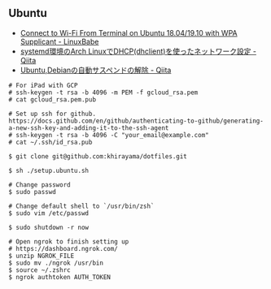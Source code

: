 ## Ubuntu

- [Connect to Wi-Fi From Terminal on Ubuntu 18.04/19.10 with WPA Supplicant - LinuxBabe](https://www.linuxbabe.com/ubuntu/connect-to-wi-fi-from-terminal-on-ubuntu-18-04-19-04-with-wpa-supplicant)
- [systemd環境のArch LinuxでDHCP(dhclient)を使ったネットワーク設定 - Qiita](https://qiita.com/aki3061/items/ca7647a4c3e4aee75d38)
- [Ubuntu,Debianの自動サスペンドの解除 - Qiita](https://qiita.com/ikesama200/items/f595293de82ddc9fa3f1)

```
# For iPad with GCP
# ssh-keygen -t rsa -b 4096 -m PEM -f gcloud_rsa.pem
# cat gcloud_rsa.pem.pub

# Set up ssh for github. https://docs.github.com/en/github/authenticating-to-github/generating-a-new-ssh-key-and-adding-it-to-the-ssh-agent
# ssh-keygen -t rsa -b 4096 -C "your_email@example.com"
# cat ~/.ssh/id_rsa.pub

$ git clone git@github.com:khirayama/dotfiles.git

$ sh ./setup.ubuntu.sh

# Change password
$ sudo passwd

# Change default shell to `/usr/bin/zsh`
$ sudo vim /etc/passwd

$ sudo shutdown -r now

# Open ngrok to finish setting up
# https://dashboard.ngrok.com/
$ unzip NGROK_FILE
$ sudo mv ./ngrok /usr/bin
$ source ~/.zshrc
$ ngrok authtoken AUTH_TOKEN
```
